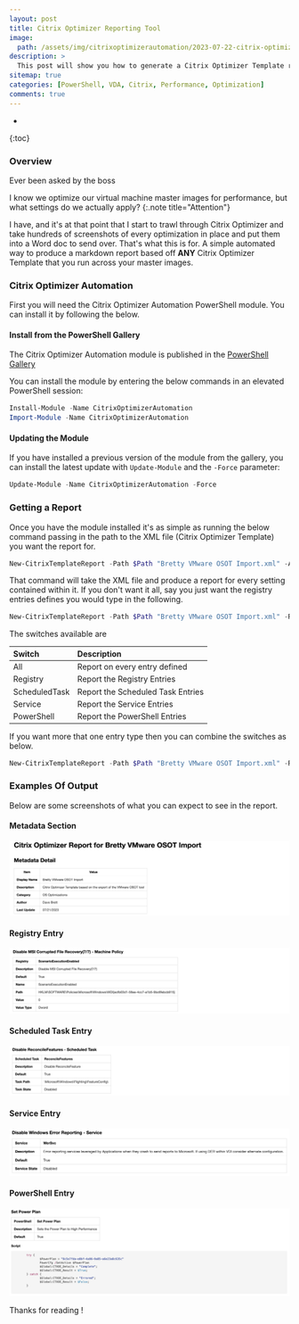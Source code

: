 ```yaml
---
layout: post
title: Citrix Optimizer Reporting Tool
image: 
  path: /assets/img/citrixoptimizerautomation/2023-07-22-citrix-optimizer-template-reporting/2023-07-22-citrix-optimizer-template-reporting00.png
description: >
  This post will show you how to generate a Citrix Optimizer Template report in Markdown using the Citrix Optimizer Automation PowerShell Module.<br/><br/>The report is generated in Markdown and you can use any of you preferred VSCode etc conversion tools to move that to a PDF for management. 
sitemap: true
categories: [PowerShell, VDA, Citrix, Performance, Optimization]
comments: true
---
```

* 
{:toc}

### Overview

Ever been asked by the boss

I know we optimize our virtual machine master images for performance, but what settings do we actually apply?
{:.note title="Attention"}

I have, and it's at that point that I start to trawl through Citrix Optimizer and take hundreds of screenshots of every optimization in place and put them into a Word doc to send over. That's what this is for. A simple automated way to produce a markdown report based off **ANY** Citrix Optimizer Template that you run across your master images.

### Citrix Optimizer Automation

First you will need the Citrix Optimizer Automation PowerShell module. You can install it by following the below.

#### Install from the PowerShell Gallery

The Citrix Optimizer Automation module is published in the [PowerShell Gallery](https://www.powershellgallery.com/packages/CitrixOptimizerAutomation/) 

You can install the module by entering the below commands in an elevated PowerShell session:

```powershell
Install-Module -Name CitrixOptimizerAutomation
Import-Module -Name CitrixOptimizerAutomation
```

#### Updating the Module

If you have installed a previous version of the module from the gallery, you can install the latest update with `Update-Module` and the `-Force` parameter:

```powershell
Update-Module -Name CitrixOptimizerAutomation -Force
```

### Getting a Report

Once you have the module installed it's as simple as running the below command passing in the path to the XML file (Citrix Optimizer Template) you want the report for.

```powershell
New-CitrixTemplateReport -Path $Path "Bretty VMware OSOT Import.xml" -All
```

That command will take the XML file and produce a report for every setting contained within it.  If you don't want it all, say you just want the registry entries defines you would type in the following.

```powershell
New-CitrixTemplateReport -Path $Path "Bretty VMware OSOT Import.xml" -Registry
```

The switches available are

| Switch | Description |
| :--- | :--- |
| All | Report on every entry defined |
| Registry | Report the Registry Entries |
| ScheduledTask | Report the Scheduled Task Entries |
| Service | Report the Service Entries |
| PowerShell | Report the PowerShell Entries |

If you want more that one entry type then you can combine the switches as below.

```powershell
New-CitrixTemplateReport -Path $Path "Bretty VMware OSOT Import.xml" -Registry -ScheduledTask -PowerShell
```

### Examples Of Output

Below are some screenshots of what you can expect to see in the report.

#### Metadata Section

![Metadata Section](/assets/img/citrixoptimizerautomation/2023-07-22-citrix-optimizer-template-reporting/2023-07-22-citrix-optimizer-template-reporting01.png)

#### Registry Entry

![Registry Section](/assets/img/citrixoptimizerautomation/2023-07-22-citrix-optimizer-template-reporting/2023-07-22-citrix-optimizer-template-reporting02.png)

#### Scheduled Task Entry

![Scheduled Task Section](/assets/img/citrixoptimizerautomation/2023-07-22-citrix-optimizer-template-reporting/2023-07-22-citrix-optimizer-template-reporting03.png)

#### Service Entry

![Service Section](/assets/img/citrixoptimizerautomation/2023-07-22-citrix-optimizer-template-reporting/2023-07-22-citrix-optimizer-template-reporting04.png)

#### PowerShell Entry

![PowerShell Section](/assets/img/citrixoptimizerautomation/2023-07-22-citrix-optimizer-template-reporting/2023-07-22-citrix-optimizer-template-reporting05.png)

Thanks for reading !